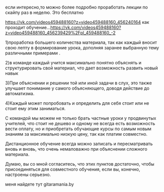 

если интересно,то можно более подробно проработать лекции по скайпу раз в неделю. Это бесплатно

https://vk.com/videos459488160?z=video459488160_456240164
как проходит обучение...https://vk.com/videos459488160?z=video459488160_456239429%2Fpl_459488160_-2

1)проработка большего количества материала, так как каждый вносит свою лепту в формирование урока, дополняя заранее выбранную тему различными примерами .

2)в команде каждый учится максимально понятно объяснять и структурировать свой материал, что дает возможность развить новый навык

3)При объяснении и решении той или иной задачи в слух, это также улучшает понимание у самого объясняющего, доводя действие до автоматизма.

4)Каждый может попробовать и определить для себя стоит или не стоит ему этим заниматься.

С командой мы можем не только брать частные уроки у продвинутых учителей, что стоит не дешево и одному не всегда есть возможность вести оплату, но и приобретать обучающие курсы по самым новым знаниям за максимально низкую цену, так как платим совместно.

Дистанционное обучение всегда можно записать и пересматривать вновь и вновь, что очень немаловажно при объяснении сложного материала.

Думаю, вы со мной согласитесь, что этих пунктов достаточно, чтобы присоединяться для совместного обучения, если вы, конечно, настроены серьезно.

 меня найдете тут gitaramania.by
 
 
